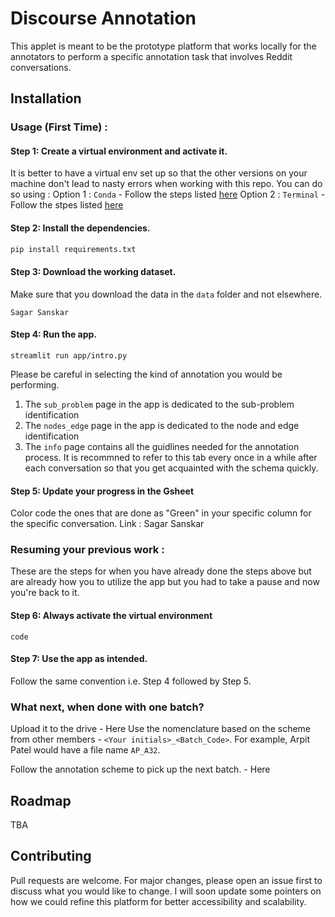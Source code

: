 # Discourse Annotation

This applet is meant to be the prototype platform that works locally for the annotators to perform a specific annotation task that involves Reddit conversations.

## Installation

### Usage (First Time) : 

#### Step 1: Create a virtual environment and activate it.
It is better to have a virtual env set up so that the other versions on your machine don't lead to nasty errors when working with this repo. You can do so using : 
Option 1 : `Conda` - Follow the steps listed [here](https://docs.conda.io/projects/conda/en/latest/user-guide/tasks/manage-environments.html#creating-an-environment-with-commands)
Option 2 : `Terminal` - Follow the stpes listed [here](https://realpython.com/intro-to-pyenv/)  
#### Step 2: Install the dependencies.
```bash
pip install requirements.txt
```
#### Step 3: Download the working dataset.

Make sure that you download the data in the `data` folder and not elsewhere.

```
Sagar Sanskar
```
#### Step 4: Run the app.
```
streamlit run app/intro.py
```
Please be careful in selecting the kind of annotation you would be performing. 

1. The `sub_problem` page in the app is dedicated to the sub-problem identification
2. The `nodes_edge` page in the app is dedicated  to the node and edge identification
3. The `info` page contains all the guidlines needed for the annotation process. It is recommned to refer to this tab every once in a while after each conversation so that you get acquainted with the schema quickly.
#### Step 5: Update your progress in the Gsheet

Color code the ones that are done as "Green" in your specific column for the specific conversation. Link :  Sagar Sanskar

### Resuming your previous work : 
These are the steps for when you have already done the steps above but are already how you to utilize the app but you had to take a pause and now you're back to it.

#### Step 6: Always activate the virtual environment 
```
code
```
#### Step 7: Use the app as intended.
Follow the same convention i.e. Step 4 followed by Step 5.

### What next, when done with one batch?
Upload it to the drive - Here
Use the nomenclature based on the scheme from other members - `<Your initials>_<Batch_Code>`. For example, Arpit Patel would have a file name `AP_A32`. 

Follow the annotation scheme to pick up the next batch. - Here


## Roadmap
TBA

## Contributing
Pull requests are welcome. For major changes, please open an issue first to discuss what you would like to change. I will soon update some pointers on how we could refine this platform for better accessibility and scalability.
